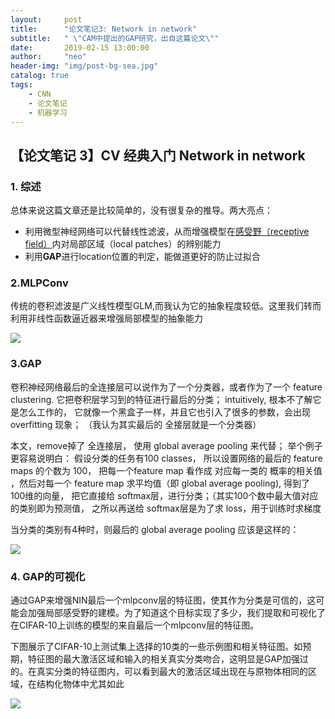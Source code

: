 ```yaml
---
layout:     post
title:      "论文笔记3: Network in network"
subtitle:   " \"CAM中提出的GAP研究，出自这篇论文\""
date:       2019-02-15 13:00:00
author:     "neo"
header-img: "img/post-bg-sea.jpg"
catalog: true
tags:
    - CNN
    - 论文笔记
    - 机器学习
---
```


## 【论文笔记 3】CV 经典入门 Network in network

### 1. 综述

总体来说这篇文章还是比较简单的，没有很复杂的推导。两大亮点：

- 利用微型神经网络可以代替线性滤波，从而增强模型在[感受野（receptive field）](https://link.jianshu.com/?t=https%3A%2F%2Fblog.csdn.net%2Fbaidu_32173921%2Farticle%2Fdetails%2F70049186)内对局部区域（local patches）的辨别能力
- 利用**GAP**进行location位置的判定，能做道更好的防止过拟合

### 2.MLPConv

传统的卷积滤波是广义线性模型GLM,而我认为它的抽象程度较低。这里我们转而利用非线性函数逼近器来增强局部模型的抽象能力

![](http://jackyanghc-picture.oss-cn-beijing.aliyuncs.com/007bgNxTly1g1hl8ol221j30sa0dsjvs.jpg%29)

### 3.GAP

卷积神经网络最后的全连接层可以说作为了一个分类器，或者作为了一个 feature  clustering.   它把卷积层学习到的特征进行最后的分类；   intuitively, 根本不了解它是怎么工作的， 它就像一个黑盒子一样，并且它也引入了很多的参数，会出现 overfitting 现象；   （我认为其实最后的 全接层就是一个分类器）

本文，remove掉了 全连接层， 使用 global average pooling 来代替； 举个例子更容易说明白： 假设分类的任务有100 classes，  所以设置网络的最后的 feature maps 的个数为 100， 把每一个feature map 看作成 对应每一类的 概率的相关值 ，然后对每一个 feature map 求平均值（即 global average pooling), 得到了 100维的向量， 把它直接给 softmax层，进行分类；（其实100个数中最大值对应的类别即为预测值， 之所以再送给 softmax层是为了求 loss，用于训练时求梯度

当分类的类别有4种时，则最后的 global average pooling 应该是这样的：

![](http://jackyanghc-picture.oss-cn-beijing.aliyuncs.com/007bgNxTly1g1hlp4438mj30ld0f50td.jpg%29)



### 4. GAP的可视化

通过GAP来增强NIN最后一个mlpconv层的特征图，使其作为分类是可信的，这可能会加强局部感受野的建模。为了知道这个目标实现了多少，我们提取和可视化了在CIFAR-10上训练的模型的来自最后一个mlpconv层的特征图。

下图展示了CIFAR-10上测试集上选择的10类的一些示例图和相关特征图。如预期，特征图的最大激活区域和输入的相关真实分类吻合，这明显是GAP加强过的。在真实分类的特征图内，可以看到最大的激活区域出现在与原物体相同的区域，在结构化物体中尤其如此

![](http://jackyanghc-picture.oss-cn-beijing.aliyuncs.com/007bgNxTly1g1hlpwmn19j30qe0hgafv.jpg%29)

